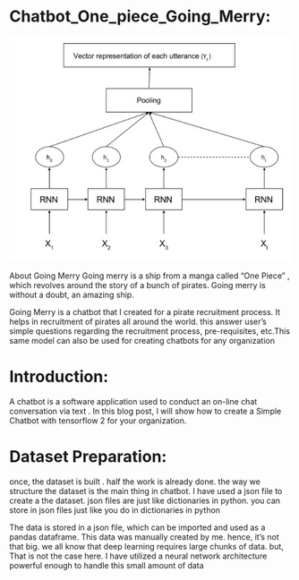 # Chatbot_One_piece_Going_Merry:

![](RNN.png)

About Going Merry
Going merry is a ship from a manga called “One Piece” , which revolves around the story of a bunch of pirates. Going merry is without a doubt, an amazing ship.

Going Merry is a chatbot that I created for a pirate recruitment process. It helps in recruitment of pirates all around the world. this answer user’s simple questions regarding the recruitment process, pre-requisites, etc.This same model can also be used for creating chatbots for any organization

# Introduction:

A chatbot is a software application used to conduct an on-line chat conversation via text . In this blog post, I will show how to create a Simple Chatbot with tensorflow 2 for your organization.

# Dataset Preparation:

once, the dataset is built . half the work is already done. the way we structure the dataset is the main thing in chatbot. I have used a json file to create a the dataset.
json files are just like dictionaries in python. you can store in json files just like you do in dictionaries in python

The data is stored in a json file, which can be imported and used as a pandas dataframe. This data was manually created by me. hence, it’s not that big.
we all know that deep learning requires large chunks of data. but, That is not the case here. I have utilized a neural network architecture powerful enough to handle this small amount of data
